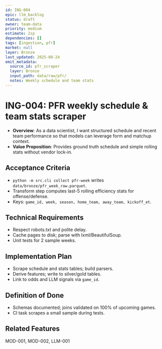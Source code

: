 ```yaml
---
id: ING-004
epic: llm_backlog
status: draft
owner: team-data
priority: medium
estimate: 2sp
dependencies: []
tags: [ingestion, pfr]
market: null
layer: Bronze
last_updated: 2025-08-24
emit_metadata:
  source_id: pfr_scraper
  layer: Bronze
  input_path: data/raw/pfr/
  notes: Weekly schedule and team stats
---
```


# ING-004: PFR weekly schedule & team stats scraper

- **Overview**: As a data scientist, I want structured schedule and recent team performance so that models can leverage form and matchup context.
- **Value Proposition**: Provides ground truth schedule and simple rolling stats without vendor lock-in.

## Acceptance Criteria
- `python -m src.cli collect pfr-week` writes `data/bronze/pfr_week_raw.parquet`.
- Transform step computes last-5 rolling efficiency stats for offense/defense.
- Keys: `game_id, week, season, home_team, away_team, kickoff_et`.

## Technical Requirements
- Respect robots.txt and polite delay.
- Cache pages to disk; parse with lxml/BeautifulSoup.
- Unit tests for 2 sample weeks.

## Implementation Plan
- Scrape schedule and stats tables; build parsers.
- Derive features; write to silver/gold tables.
- Link to odds and LLM signals via `game_id`.

## Definition of Done
- Schemas documented; joins validated on 100% of upcoming games.
- CI task scrapes a small sample during tests.

## Related Features
MOD-001, MOD-002, LLM-001
